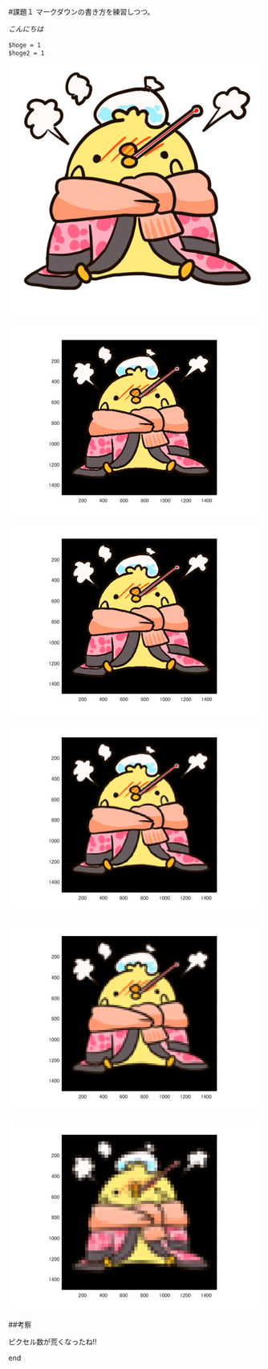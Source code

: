 #課題１
マークダウンの書き方を練習しつつ。

*こんにちは*

    $hoge = 1
    $hoge2 = 1

![Alt text](kaze.png "Optional title")

![Alt text](1.bmp "Optional title")

![Alt text](2.bmp "Optional title")

![Alt text](3.bmp "Optional title")

![Alt text](4.bmp "Optional title")

![Alt text](5.bmp "Optional title")

##考察

ピクセル数が荒くなったね!!

end
